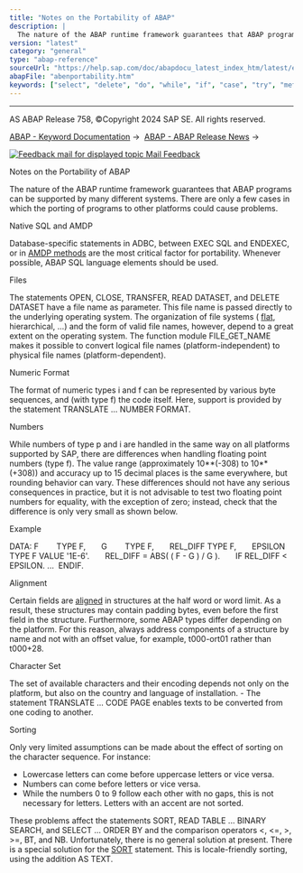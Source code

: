 ```yaml
---
title: "Notes on the Portability of ABAP"
description: |
  The nature of the ABAP runtime framework guarantees that ABAP programs can be supported by many different systems. There are only a few cases in which the porting of programs to other platforms could cause problems. Native SQL and AMDP Database-specific statements in ADBC, between EXEC SQL and ENDEX
version: "latest"
category: "general"
type: "abap-reference"
sourceUrl: "https://help.sap.com/doc/abapdocu_latest_index_htm/latest/en-US/abenportability.htm"
abapFile: "abenportability.htm"
keywords: ["select", "delete", "do", "while", "if", "case", "try", "method", "data", "types", "abenportability"]
---
```


* * *

AS ABAP Release 758, ©Copyright 2024 SAP SE. All rights reserved.

[ABAP - Keyword Documentation](https://help.sap.com/doc/abapdocu_latest_index_htm/latest/en-US/abenabap.htm) →  [ABAP - ABAP Release News](https://help.sap.com/doc/abapdocu_latest_index_htm/latest/en-US/abennews.htm) → 

 [![](Mail.gif?object=Mail.gif "Feedback mail for displayed topic") Mail Feedback](mailto:f1_help@sap.com?subject=Feedback%20on%20ABAP%20Documentation&body=Document:%20Notes%20on%20the%20Portability%20of%20ABAP%2C%20ABENPORTABILITY%2C%20758%0D%0A%0D%0AError:%0D%0A%0D%0A%0D%0A%0D%0ASuggestion%20for%20improvement:)

Notes on the Portability of ABAP

The nature of the ABAP runtime framework guarantees that ABAP programs can be supported by many different systems. There are only a few cases in which the porting of programs to other platforms could cause problems.

Native SQL and AMDP

Database-specific statements in ADBC, between EXEC SQL and ENDEXEC, or in [AMDP methods](https://help.sap.com/doc/abapdocu_latest_index_htm/latest/en-US/abenamdp_method_glosry.htm "Glossary Entry") are the most critical factor for portability. Whenever possible, ABAP SQL language elements should be used.

Files

The statements OPEN, CLOSE, TRANSFER, READ DATASET, and DELETE DATASET have a file name as parameter. This file name is passed directly to the underlying operating system. The organization of file systems ( [flat](https://help.sap.com/doc/abapdocu_latest_index_htm/latest/en-US/abenflat_glosry.htm "Glossary Entry"), hierarchical, ...) and the form of valid file names, however, depend to a great extent on the operating system. The function module FILE\_GET\_NAME makes it possible to convert logical file names (platform-independent) to physical file names (platform-dependent).

Numeric Format

The format of numeric types i and f can be represented by various byte sequences, and (with type f) the code itself. Here, support is provided by the statement TRANSLATE ... NUMBER FORMAT.

Numbers

While numbers of type p and i are handled in the same way on all platforms supported by SAP, there are differences when handling floating point numbers (type f). The value range (approximately 10\*\*(-308) to 10\*\*(+308)) and accuracy up to 15 decimal places is the same everywhere, but rounding behavior can vary. These differences should not have any serious consequences in practice, but it is not advisable to test two floating point numbers for equality, with the exception of zero; instead, check that the difference is only very small as shown below.

Example

DATA: F        TYPE F,
      G        TYPE F,
      REL\_DIFF TYPE F,
      EPSILON TYPE F VALUE '1E-6'.
      REL\_DIFF = ABS( ( F - G ) / G ).
      IF REL\_DIFF < EPSILON. ...  ENDIF.

Alignment

Certain fields are [aligned](https://help.sap.com/doc/abapdocu_latest_index_htm/latest/en-US/abenalignment_glosry.htm "Glossary Entry") in structures at the half word or word limit. As a result, these structures may contain padding bytes, even before the first field in the structure. Furthermore, some ABAP types differ depending on the platform. For this reason, always address components of a structure by name and not with an offset value, for example, t000-ort01 rather than t000+28.

Character Set

The set of available characters and their encoding depends not only on the platform, but also on the country and language of installation. - The statement TRANSLATE ... CODE PAGE enables texts to be converted from one coding to another.

Sorting

Only very limited assumptions can be made about the effect of sorting on the character sequence. For instance:

-   Lowercase letters can come before uppercase letters or vice versa.
-   Numbers can come before letters or vice versa.
-   While the numbers 0 to 9 follow each other with no gaps, this is not necessary for letters. Letters with an accent are not sorted.

These problems affect the statements SORT, READ TABLE ... BINARY SEARCH, and SELECT ... ORDER BY and the comparison operators <, <=, \>, \>=, BT, and NB. Unfortunately, there is no general solution at present. There is a special solution for the [SORT](https://help.sap.com/doc/abapdocu_latest_index_htm/latest/en-US/abapsort_itab.htm) statement. This is locale-friendly sorting, using the addition AS TEXT.